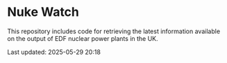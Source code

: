 # Nuke Watch

This repository includes code for retrieving the latest information available on the output of EDF nuclear power plants in the UK.

Last updated: 2025-05-29 20:18